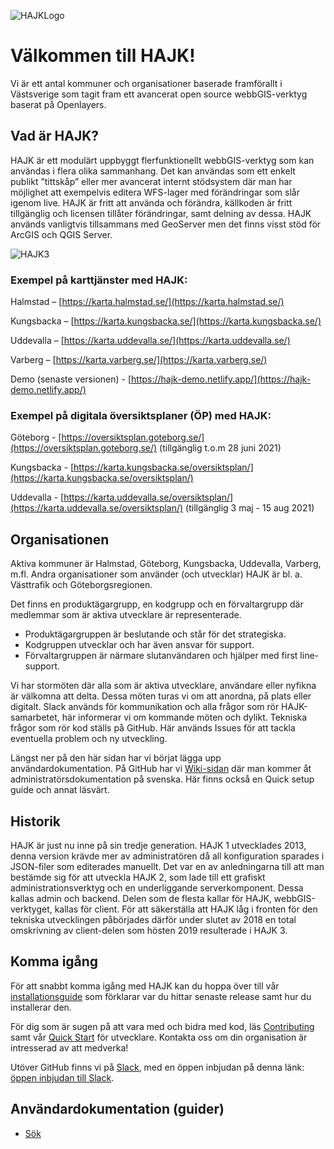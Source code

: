 ![HAJKLogo](https://raw.githubusercontent.com/hajkmap/Hajk/master/design/logo_small.png)
# Välkommen till HAJK!

Vi är ett antal kommuner och organisationer baserade framförallt i Västsverige som tagit fram ett avancerat open source webbGIS-verktyg baserat på Openlayers. 

## Vad är HAJK? 
HAJK är ett modulärt uppbyggt flerfunktionellt webbGIS-verktyg som kan användas i flera olika sammanhang. Det kan användas som ett enkelt publikt ”tittskåp” eller mer avancerat internt stödsystem där man har möjlighet att exempelvis editera WFS-lager med förändringar som slår igenom live. 
HAJK är fritt att använda och förändra, källkoden är fritt tillgänglig och licensen tillåter förändringar, samt delning av dessa. HAJK används vanligtvis tillsammans med GeoServer men det finns visst stöd för ArcGIS och QGIS Server. 

![HAJK3](https://user-images.githubusercontent.com/110222/96265856-42960000-0fc6-11eb-805e-9e41ec5d77f9.png)

### Exempel på karttjänster med HAJK: 
Halmstad – [https://karta.halmstad.se/](https://karta.halmstad.se/)

Kungsbacka – [https://karta.kungsbacka.se/](https://karta.kungsbacka.se/)

Uddevalla – [https://karta.uddevalla.se/](https://karta.uddevalla.se/)

Varberg – [https://karta.varberg.se/](https://karta.varberg.se/)

Demo (senaste versionen) - [https://hajk-demo.netlify.app/](https://hajk-demo.netlify.app/)

### Exempel på digitala översiktsplaner (ÖP) med HAJK:
Göteborg - [https://oversiktsplan.goteborg.se/](https://oversiktsplan.goteborg.se/)  (tillgänglig t.o.m 28 juni 2021)

Kungsbacka - [https://karta.kungsbacka.se/oversiktsplan/](https://karta.kungsbacka.se/oversiktsplan/)

Uddevalla - [https://karta.uddevalla.se/oversiktsplan/](https://karta.uddevalla.se/oversiktsplan/) (tillgänglig 3 maj - 15 aug 2021)

## Organisationen
Aktiva kommuner är Halmstad, Göteborg, Kungsbacka, Uddevalla, Varberg, m.fl. Andra organisationer som använder (och utvecklar) HAJK är bl. a. Västtrafik och Göteborgsregionen. 

Det finns en produktägargrupp, en kodgrupp och en förvaltargrupp där medlemmar som är aktiva utvecklare är representerade. 
* Produktägargruppen är beslutande och står för det strategiska.
* Kodgruppen utvecklar och har även ansvar för support.
* Förvaltargruppen är närmare slutanvändaren och hjälper med first line-support. 

Vi har stormöten där alla som är aktiva utvecklare, användare eller nyfikna är välkomna att delta. Dessa möten turas vi om att anordna, på plats eller digitalt. Slack används för kommunikation och alla frågor som rör HAJK-samarbetet, här informerar vi om kommande möten och dylikt. Tekniska frågor som rör kod ställs på GitHub. Här används Issues för att tackla eventuella problem och ny utveckling. 

Längst ner på den här sidan har vi börjat lägga upp användardokumentation.
På GitHub har vi [Wiki-sidan](https://github.com/hajkmap/Hajk/wiki) där man kommer åt administratörsdokumentation på svenska. Här finns också en Quick setup guide och annat läsvärt. 

## Historik
HAJK är just nu inne på sin tredje generation. HAJK 1 utvecklades 2013, denna version krävde mer av administratören då all konfiguration sparades i JSON-filer som editerades manuellt. 
Det var en av anledningarna till att man bestämde sig för att utveckla HAJK 2, som lade till ett grafiskt administrationsverktyg och en underliggande serverkomponent. Dessa kallas admin och backend. Delen som de flesta kallar för HAJK, webbGIS-verktyget, kallas för client. 
För att säkerställa att HAJK låg i fronten för den tekniska utvecklingen påbörjades därför under slutet av 2018 en total omskrivning av client-delen som hösten 2019 resulterade i HAJK 3. 

## Komma igång
För att snabbt komma igång med HAJK kan du hoppa över till vår [installationsguide](https://github.com/hajkmap/Hajk/wiki/Installation-guide-%28for-pre-packaged-releases%29) som förklarar var du hittar senaste release samt hur du installerar den. 

För dig som är sugen på att vara med och bidra med kod, läs [Contributing](https://github.com/hajkmap/Hajk/blob/master/CONTRIBUTING.md) samt vår [Quick Start](https://github.com/hajkmap/Hajk/) för utvecklare. Kontakta oss om din organisation är intresserad av att medverka! 

Utöver GitHub finns vi på [Slack](https://hajk.slack.com/), med en öppen inbjudan på denna länk: [öppen inbjudan till Slack](https://join.slack.com/t/hajk/shared_invite/zt-oo2lyiw6-kWN42Wpv62xKj6Ldq7Iqfw).


## Användardokumentation (guider)
* [Sök](https://github.com/hajkmap/Hajk/files/6276475/Guide_sok_HenrikH.pdf)
